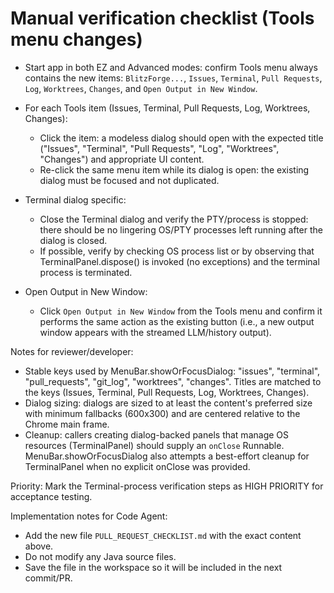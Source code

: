# Manual verification checklist (Tools menu changes)

- Start app in both EZ and Advanced modes: confirm Tools menu always contains the new items: `BlitzForge...`, `Issues`, `Terminal`, `Pull Requests`, `Log`, `Worktrees`, `Changes`, and `Open Output in New Window`.

- For each Tools item (Issues, Terminal, Pull Requests, Log, Worktrees, Changes):
  - Click the item: a modeless dialog should open with the expected title ("Issues", "Terminal", "Pull Requests", "Log", "Worktrees", "Changes") and appropriate UI content.
  - Re-click the same menu item while its dialog is open: the existing dialog must be focused and not duplicated.

- Terminal dialog specific:
  - Close the Terminal dialog and verify the PTY/process is stopped: there should be no lingering OS/PTY processes left running after the dialog is closed.
  - If possible, verify by checking OS process list or by observing that TerminalPanel.dispose() is invoked (no exceptions) and the terminal process is terminated.

- Open Output in New Window:
  - Click `Open Output in New Window` from the Tools menu and confirm it performs the same action as the existing button (i.e., a new output window appears with the streamed LLM/history output).

Notes for reviewer/developer:

- Stable keys used by MenuBar.showOrFocusDialog: "issues", "terminal", "pull_requests", "git_log", "worktrees", "changes". Titles are matched to the keys (Issues, Terminal, Pull Requests, Log, Worktrees, Changes).
- Dialog sizing: dialogs are sized to at least the content's preferred size with minimum fallbacks (600x300) and are centered relative to the Chrome main frame.
- Cleanup: callers creating dialog-backed panels that manage OS resources (TerminalPanel) should supply an `onClose` Runnable. MenuBar.showOrFocusDialog also attempts a best-effort cleanup for TerminalPanel when no explicit onClose was provided.

Priority: Mark the Terminal-process verification steps as HIGH PRIORITY for acceptance testing.

Implementation notes for Code Agent:
- Add the new file `PULL_REQUEST_CHECKLIST.md` with the exact content above.
- Do not modify any Java source files.
- Save the file in the workspace so it will be included in the next commit/PR.
